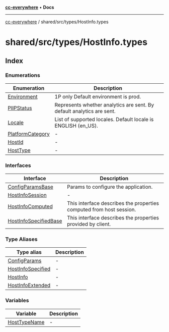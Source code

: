 [**cc-everywhere**](../../../../index.md) • **Docs**

***

[cc-everywhere](../../../../index.md) / shared/src/types/HostInfo.types

# shared/src/types/HostInfo.types

## Index

### Enumerations

| Enumeration | Description |
| ------ | ------ |
| [Environment](enumerations/Environment.md) | 1P only Default environment is prod. |
| [PIIPStatus](enumerations/PIIPStatus.md) | Represents whether analytics are sent. By default analytics are sent. |
| [Locale](enumerations/Locale.md) | List of supported locales. Default locale is ENGLISH (en_US). |
| [PlatformCategory](enumerations/PlatformCategory.md) | - |
| [HostId](enumerations/HostId.md) | - |
| [HostType](enumerations/HostType.md) | - |

### Interfaces

| Interface | Description |
| ------ | ------ |
| [ConfigParamsBase](interfaces/ConfigParamsBase.md) | Params to configure the application. |
| [HostInfoSession](interfaces/HostInfoSession.md) | - |
| [HostInfoComputed](interfaces/HostInfoComputed.md) | This interface describes the properties computed from host session. |
| [HostInfoSpecifiedBase](interfaces/HostInfoSpecifiedBase.md) | This interface describes the properties provided by client. |

### Type Aliases

| Type alias | Description |
| ------ | ------ |
| [ConfigParams](type-aliases/ConfigParams.md) | - |
| [HostInfoSpecified](type-aliases/HostInfoSpecified.md) | - |
| [HostInfo](type-aliases/HostInfo.md) | - |
| [HostInfoExtended](type-aliases/HostInfoExtended.md) | - |

### Variables

| Variable | Description |
| ------ | ------ |
| [HostTypeName](variables/HostTypeName.md) | - |
